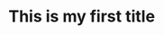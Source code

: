 <html>
  <head>
    <meta charset="utf-8">
  </head>
  <body>
    <h1>This is my first title</h1>
  </body>
</html>
